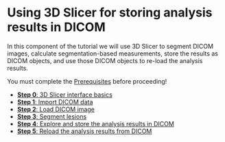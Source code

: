 # Using 3D Slicer for storing analysis results in DICOM

In this component of the tutorial we will use 3D Slicer to segment DICOM images, calculate segmentation-based measurements, store the results as DICOM objects, and use those DICOM objects to re-load the analysis results.

You must complete the [Prerequisites](../../prerequisites/) before proceeding!

* [**Step 0**: 3D Slicer interface basics](dicom-slicer-0.md)
* [**Step 1**: Import DICOM data](dicom-slicer-1.md)
* [**Step 2**: Load DICOM image](dicom-slicer-2.md)
* [**Step 3**: Segment lesions](dicom-slicer-3.md)
* [**Step 4**: Explore and store the analysis results in DICOM](dicom-slicer-4.md)
* [**Step 5**: Reload the analysis results from DICOM](dicom-slicer-5.md)



